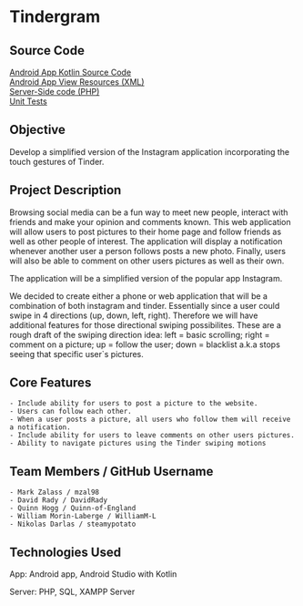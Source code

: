 # Tindergram  

## Source Code

[Android App Kotlin Source Code](https://github.com/Quinn-of-England/SOEN341/tree/master/app/src/main/java/com/example/soen341)\
[Android App View Resources (XML)](https://github.com/Quinn-of-England/SOEN341/tree/master/app/src/main/res/layout)\
[Server-Side code (PHP)](https://github.com/Quinn-of-England/SOEN341/tree/master/server)\
[Unit Tests](https://github.com/Quinn-of-England/SOEN341/tree/master/app/src/androidTest/java/com/example/soen341)


## Objective

Develop a simplified version of the Instagram application incorporating the touch gestures of Tinder.

## Project Description

Browsing social media can be a fun way to meet new people, interact with friends and make your opinion and comments known. This web application will allow users to post pictures to their home page and follow friends as well as other people of interest. The application will display a notification whenever another user a person follows posts a new photo. Finally, users will also be able to comment on other users pictures as well as their own.

The application will be a simplified version of the popular app Instagram.

We decided to create either a phone or web application that will be a combination of both instagram and tinder. Essentially since a user could swipe in 4 directions (up, down, left, right). Therefore we will have additional features for those directional swiping possibilites.
These are a rough draft of the swiping direction idea:
left = basic scrolling; right = comment on a picture;
up = follow the user;
down = blacklist a.k.a stops seeing that specific user`s pictures.

## Core Features

    - Include ability for users to post a picture to the website.
    - Users can follow each other. 
    - When a user posts a picture, all users who follow them will receive a notification.
    - Include ability for users to leave comments on other users pictures.
    - Ability to navigate pictures using the Tinder swiping motions

## Team Members / GitHub Username

    - Mark Zalass / mzal98
    - David Rady / DavidRady
    - Quinn Hogg / Quinn-of-England
    - William Morin-Laberge / WilliamM-L
    - Nikolas Darlas / steamypotato

## Technologies Used

App: Android app, Android Studio with Kotlin

Server: PHP, SQL, XAMPP Server
